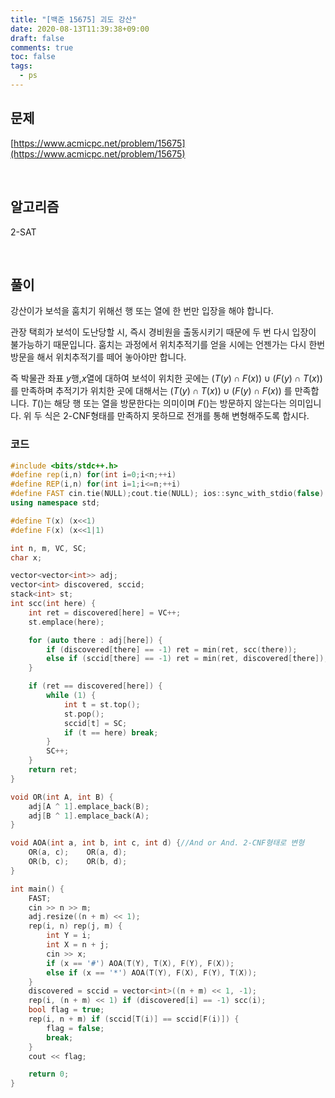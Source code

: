 ```yaml
---
title: "[백준 15675] 괴도 강산"
date: 2020-08-13T11:39:38+09:00
draft: false
comments: true
toc: false
tags:
  - ps
---
```


## 문제

[https://www.acmicpc.net/problem/15675](https://www.acmicpc.net/problem/15675)

<br>

## 알고리즘

2-SAT

<br>

## 풀이

강산이가 보석을 훔치기 위해선 행 또는 열에 한 번만 입장을 해야 합니다.

관장 택희가 보석이 도난당할 시, 즉시 경비원을 출동시키기 때문에 두 번 다시 입장이 불가능하기 때문입니다. 훔치는 과정에서 위치추적기를 얻을 시에는 언젠가는 다시 한번 방문을 해서 위치추적기를 떼어 놓아야만 합니다.

즉 박물관 좌표 $y$행,$x$열에 대하여 보석이 위치한 곳에는 $(T(y)\cap F(x))\cup (F(y)\cap T(x))$ 를 만족하며 추적기가 위치한 곳에 대해서는 $(T(y)\cap T(x))\cup (F(y)\cap F(x))$ 를 만족합니다. $T()$는 해당 행 또는 열을 방문한다는 의미이며 $F()$는 방문하지 않는다는 의미입니다. 위 두 식은 2-CNF형태를 만족하지 못하므로 전개를 통해 변형해주도록 합시다.

### 코드

```c++
#include <bits/stdc++.h>
#define rep(i,n) for(int i=0;i<n;++i)
#define REP(i,n) for(int i=1;i<=n;++i)
#define FAST cin.tie(NULL);cout.tie(NULL); ios::sync_with_stdio(false)
using namespace std;

#define T(x) (x<<1)
#define F(x) (x<<1|1)

int n, m, VC, SC;
char x;

vector<vector<int>> adj;
vector<int> discovered, sccid;
stack<int> st;
int scc(int here) {
    int ret = discovered[here] = VC++;
    st.emplace(here);

    for (auto there : adj[here]) {
        if (discovered[there] == -1) ret = min(ret, scc(there));
        else if (sccid[there] == -1) ret = min(ret, discovered[there]);
    }

    if (ret == discovered[here]) {
        while (1) {
            int t = st.top();
            st.pop();
            sccid[t] = SC;
            if (t == here) break;
        }
        SC++;
    }
    return ret;
}

void OR(int A, int B) {
    adj[A ^ 1].emplace_back(B);
    adj[B ^ 1].emplace_back(A);
}

void AOA(int a, int b, int c, int d) {//And or And. 2-CNF형태로 변형
    OR(a, c);    OR(a, d);
    OR(b, c);    OR(b, d);
}

int main() {
    FAST;
    cin >> n >> m;
    adj.resize((n + m) << 1);
    rep(i, n) rep(j, m) {
        int Y = i;
        int X = n + j;
        cin >> x;
        if (x == '#') AOA(T(Y), T(X), F(Y), F(X));
        else if (x == '*') AOA(T(Y), F(X), F(Y), T(X));
    }
    discovered = sccid = vector<int>((n + m) << 1, -1);
    rep(i, (n + m) << 1) if (discovered[i] == -1) scc(i);
    bool flag = true;
    rep(i, n + m) if (sccid[T(i)] == sccid[F(i)]) {
        flag = false;
        break;
    }
    cout << flag;

    return 0;
}
```

